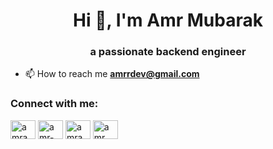 <h1 align="center">Hi 👋, I'm Amr Mubarak</h1>
<h3 align="center">a passionate backend engineer</h3>


- 📫 How to reach me **amrrdev@gmail.com**

<h3 align="left">Connect with me:</h3>
<p align="left">
<a href="https://twitter.com/amramubarak" target="blank"><img align="center" src="https://raw.githubusercontent.com/rahuldkjain/github-profile-readme-generator/master/src/images/icons/Social/twitter.svg" alt="amramubarak" height="30" width="40" /></a>
<a href="https://linkedin.com/in/amr-a-mubarak-282928262" target="blank"><img align="center" src="https://raw.githubusercontent.com/rahuldkjain/github-profile-readme-generator/master/src/images/icons/Social/linked-in-alt.svg" alt="amr-a-mubarak-282928262" height="30" width="40" /></a>
<a href="https://instagram.com/amramubarak" target="blank"><img align="center" src="https://raw.githubusercontent.com/rahuldkjain/github-profile-readme-generator/master/src/images/icons/Social/instagram.svg" alt="amramubarak" height="30" width="40" /></a>
<a href="https://www.leetcode.com/amr_mubarak" target="blank"><img align="center" src="https://raw.githubusercontent.com/rahuldkjain/github-profile-readme-generator/master/src/images/icons/Social/leet-code.svg" alt="amr_mubarak" height="30" width="40" /></a>
</p>
